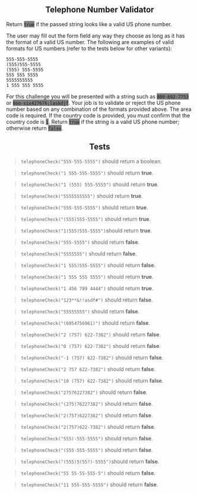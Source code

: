 <div align="center">
  <h2>Telephone Number Validator
</h2>
</div>

Return <span style="background-color:grey">`true`</span> if the passed string looks like a valid US phone number.

The user may fill out the form field any way they choose as long as it has the format of a valid US number. The following are examples of valid formats for US numbers (refer to the tests below for other variants):

    555-555-5555
    (555)555-5555
    (555) 555-5555
    555 555 5555
    5555555555
    1 555 555 5555

For this challenge you will be presented with a string such as <span style="background-color:grey">`800-692-7753`</span> or <span style="background-color:grey">`8oo-six427676;laskdjf`</span>. Your job is to validate or reject the US phone number based on any combination of the formats provided above. The area code is required. If the country code is provided, you must confirm that the country code is <span style="background-color:grey">`1`</span>. Return <span style="background-color:grey">`true`</span> if the string is a valid US phone number; otherwise return <span style="background-color:grey">`false`</span>.

<div align="center">
  <h2>Tests</h2>
</div>

> ``telephoneCheck("555-555-5555")`` should return a boolean.

> ``telephoneCheck("1 555-555-5555")`` should return **true**.

> ``telephoneCheck("1 (555) 555-5555")`` should return **true**.

> ``telephoneCheck("5555555555")`` should return **true**.

> ``telephoneCheck("555-555-5555")`` should return **true**.

> ``telephoneCheck("(555)555-5555")`` should return **true**.

> ``telephoneCheck("1(555)555-5555")``should return **true**.

> ``telephoneCheck("555-5555")`` should return **false**.

> ``telephoneCheck("5555555")`` should return **false**.

> ``telephoneCheck("1 555)555-5555")`` should return **false**.

> ``telephoneCheck("1 555 555 5555")`` should return **true**.

> ``telephoneCheck("1 456 789 4444")`` should return **true**.

> ``telephoneCheck("123**&!!asdf#")`` should return **false**.

> ``telephoneCheck("55555555")`` should return **false**.

> ``telephoneCheck("(6054756961)")`` should return **false**.

> ``telephoneCheck("2 (757) 622-7382")`` should return **false**.

> ``telephoneCheck("0 (757) 622-7382")`` should return **false**.

> ``telephoneCheck("-1 (757) 622-7382")`` should return **false**.

> ``telephoneCheck("2 757 622-7382")`` should return **false**.

> ``telephoneCheck("10 (757) 622-7382")`` should return **false**.

> ``telephoneCheck("27576227382")`` should return **false**.

> ``telephoneCheck("(275)76227382")`` should return **false**.

> ``telephoneCheck("2(757)6227382")`` should return **false**.

> ``telephoneCheck("2(757)622-7382")`` should return **false**.

> ``telephoneCheck("555)-555-5555")`` should return **false**.

> ``telephoneCheck("(555-555-5555")`` should return **false**.

> ``telephoneCheck("(555)5(55?)-5555")``should return **false**.

> ``telephoneCheck("55 55-55-555-5")`` should return **false**.

> ``telephoneCheck("11 555-555-5555")`` should return **false**.
